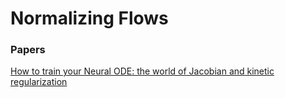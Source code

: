 # Normalizing Flows 


### Papers
[How to train your Neural ODE: the world of Jacobian and kinetic regularization](https://arxiv.org/abs/2002.02798)
